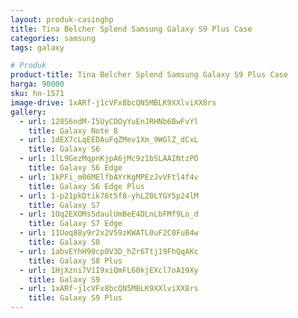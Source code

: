 ```yaml
---
layout: produk-casinghp
title: Tina Belcher Splend Samsung Galaxy S9 Plus Case
categories: samsung
tags: galaxy

# Produk
product-title: Tina Belcher Splend Samsung Galaxy S9 Plus Case
harga: 90000
sku: hn-1571
image-drive: 1xARf-j1cVFx8bcQN5MBLK9XXlviXX8rs
gallery:
  - url: 128S6ndM-I5UyCDOyYuEnJRHNb6BwFvYl
    title: Galaxy Note 8
  - url: 1dEX7cLqEEDAuFqZMev1Xm_9WGlZ_dCxL
    title: Galaxy S6
  - url: 1lL9GezMqpnKjpA6jMc9z1bSLAAINtzPO
    title: Galaxy S6 Edge
  - url: 1kPFi_m06MElfbAYrKgMPEzJvVFtl4f4v
    title: Galaxy S6 Edge Plus
  - url: 1-p21pkDtik76t5f8-yhLZ0LYGY5p24lM
    title: Galaxy S7
  - url: 1Oq2EXOMs5daulUmBeE4DLnLbFMf9Lo_d
    title: Galaxy S7 Edge
  - url: 11Uoq88y9r2x2V59zKWATL0uF2C0FuB4w
    title: Galaxy S8
  - url: 1abvEYhH90cp0V3D_hZr6Ttj19FhQqAKc
    title: Galaxy S8 Plus
  - url: 1HjXzni7V1I9xiQmFL60kjEXcl7oA19Xy
    title: Galaxy S9
  - url: 1xARf-j1cVFx8bcQN5MBLK9XXlviXX8rs
    title: Galaxy S9 Plus
---
```

